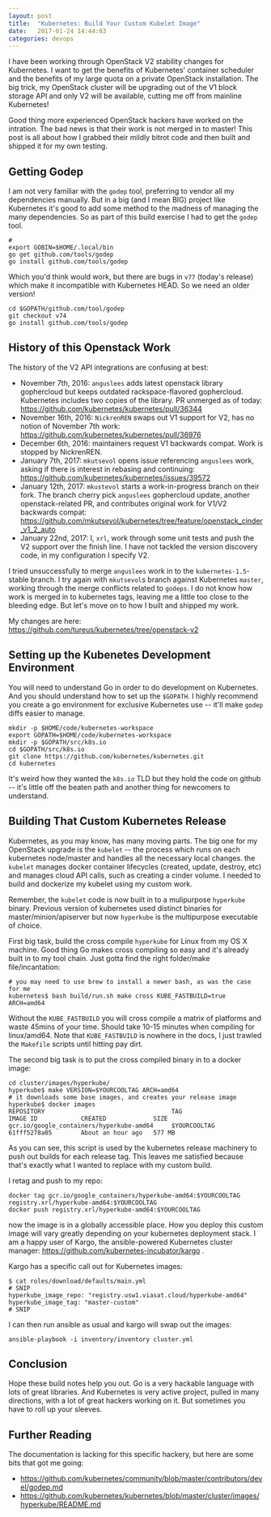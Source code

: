 ```yaml
---
layout: post
title:  "Kubernetes: Build Your Custom Kubelet Image"
date:   2017-01-24 14:44:03
categories: devops
---
```


I have been working through OpenStack V2 stability changes for Kubernetes. I want to get the benefits of Kubernetes' container scheduler and the benefits of my large quota on a private OpenStack installation. The big trick, my OpenStack cluster will be upgrading out of the V1 block storage API and only V2 will be available, cutting me off from mainline Kubernetes!

Good thing more experienced OpenStack hackers have worked on the intration. The bad news is that their work is not merged in to master! This post is all about how I grabbed their mildly bitrot code and then built and shipped it for my own testing.

Getting Godep
---

I am not very familiar with the `godep` tool, preferring to vendor all my dependencies manually. But in a big (and I mean BIG) project like Kubernetes it's good to add some method to the madness of managing the many dependencies. So as part of this  build exercise I had to get the `godep` tool.

```
#
export GOBIN=$HOME/.local/bin
go get github.com/tools/godep
go install github.com/tools/godep
```

Which you'd think would work, but there are bugs in `v77` (today's release) which make it incompatible with Kubernetes HEAD. So we need an older version!

```
cd $GOPATH/github.com/tool/godep
git checkout v74
go install github.com/tools/godep
```

History of this Openstack Work
---

The history of the V2 API integrations are confusing at best:

  * November 7th, 2016: `anguslees` adds latest openstack library gophercloud but keeps outdated rackspace-flavored gophercloud. Kubernetes includes two copies of the library. PR unmerged as of today: https://github.com/kubernetes/kubernetes/pull/36344
  * November 16th, 2016: `NickrenREN` swaps out V1 support for V2, has no notion of November 7th work: https://github.com/kubernetes/kubernetes/pull/36976
  * December 6th, 2016: maintainers request V1 backwards compat. Work is stopped by NickrenREN.
  * January 7th, 2017: `mkutsevol` opens issue referencing `anguslees` work, asking if there is interest in rebasing and continuing: https://github.com/kubernetes/kubernetes/issues/39572
  * January 12th, 2017: `mkustevol` starts a work-in-progress branch on their fork. The branch cherry pick `anguslees` gophercloud update, another openstack-related PR, and contributes original work for V1/V2 backwards compat: https://github.com/mkutsevol/kubernetes/tree/feature/openstack_cinder_v1_2_auto
  * January 22nd, 2017: I, `xrl`, work through some unit tests and push the V2 support over the finish line. I have not tackled the version discovery code, in my configuration I specify V2.

I tried unsuccessfully to merge `anguslees` work in to the `kubernetes-1.5`-stable branch. I try again with `mkutsevol`s branch against Kubernetes `master`, working through the merge conflicts related to `godeps`. I do not know how work is merged in to kubernetes tags, leaving me a little too close to the bleeding edge. But let's move on to how I built and shipped my work.

My changes are here: https://github.com/tureus/kubernetes/tree/openstack-v2

Setting up the Kubenetes Development Environment
---

You will need to understand Go in order to do development on Kubernetes. And you should understand how to set up the `$GOPATH`. I highly recommend you create a go environment for exclusive Kubernetes use -- it'll make `godep` diffs easier to manage.

```
mkdir -p $HOME/code/kubernetes-workspace
export GOPATH=$HOME/code/kubernetes-workspace
mkdir -p $GOPATH/src/k8s.io
cd $GOPATH/src/k8s.io
git clone https://github.com/kubernetes/kubernetes.git
cd kubernetes
```

It's weird how they wanted the `k8s.io` TLD but they hold the code on github -- it's little off the beaten path and another thing for newcomers to understand.


Building That Custom Kubernetes Release
---

Kubernetes, as you may know, has many moving parts. The big one for my OpenStack upgrade is the `kubelet` -- the process which runs on each kubernetes node/master and handles all the necessary local changes. the `kubelet` manages docker container lifecycles (created, update, destroy, etc) and manages cloud API calls, such as creating a cinder volume. I needed to build and dockerize my kubelet using my custom work.

Remember, the `kubelet` code is now built in to a mulipurpose `hyperkube` binary. Previous version of kubernetes used distinct binaries for master/minion/apiserver but now `hyperkube` is the multipurpose executable of choice.

First big task, build the cross compile `hyperkube` for Linux from my OS X machine. Good thing Go makes cross compiling so easy and it's already built in to my tool chain. Just gotta find the right folder/make file/incantation:

```
# you may need to use brew to install a newer bash, as was the case for me
kubernetes$ bash build/run.sh make cross KUBE_FASTBUILD=true ARCH=amd64
```

Without the `KUBE_FASTBUILD` you will cross compile a matrix of platforms and waste 45mins of your time. Should take 10-15 minutes when compiling for linux/amd64. Note that `KUBE_FASTBUILD` is nowhere in the docs, I just trawled the `Makefile` scripts until hitting pay dirt.

The second big task is to put the cross compiled binary in to a docker image:

```
cd cluster/images/hyperkube/
hyperkube$ make VERSION=$YOURCOOLTAG ARCH=amd64
# it downloads some base images, and creates your release image
hyperkube$ docker images
REPOSITORY                                   TAG                           IMAGE ID            CREATED             SIZE
gcr.io/google_containers/hyperkube-amd64     $YOURCOOLTAG                  61fff5278a05        About an hour ago   577 MB
```

As you can see, this script is used by the kubernetes release machinery to push out builds for each release tag. This leaves me satisfied because that's exactly what I wanted to replace with my custom build.

I retag and push to my repo:

```
docker tag gcr.io/google_containers/hyperkube-amd64:$YOURCOOLTAG registry.xrl/hyperkube-amd64:$YOURCOOLTAG
docker push registry.xrl/hyperkube-amd64:$YOURCOOLTAG
```

now the image is in a globally accessible place. How you deploy this custom image will vary greatly depending on your kubernetes deployment stack. I am a happy user of Kargo, the ansible-powered Kubernetes cluster manager: https://github.com/kubernetes-incubator/kargo .

Kargo has a specific call out for Kubernetes images:

```
$ cat roles/download/defaults/main.yml
# SNIP
hyperkube_image_repo: "registry.usw1.viasat.cloud/hyperkube-amd64"
hyperkube_image_tag: "master-custom"
# SNIP
```

I can then run ansible as usual and kargo will swap out the images:

```
ansible-playbook -i inventory/inventory cluster.yml
```

Conclusion
---

Hope these build notes help you out. Go is a very hackable language with lots of great libraries. And Kubernetes is very active project, pulled in many directions, with a lot of great hackers working on it. But sometimes you have to roll up your sleeves.

Further Reading
---

The documentation is lacking for this specific hackery, but here are some bits that got me going:

 * https://github.com/kubernetes/community/blob/master/contributors/devel/godep.md
 * https://github.com/kubernetes/kubernetes/blob/master/cluster/images/hyperkube/README.md

